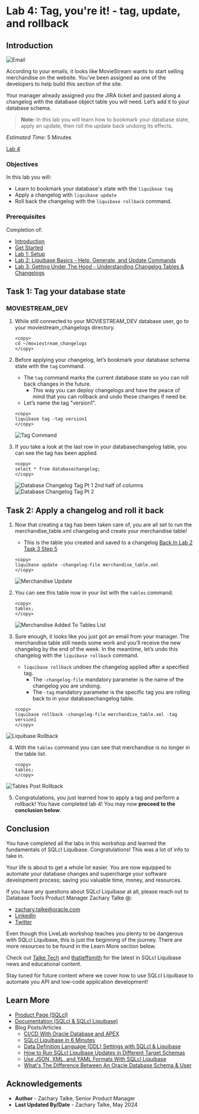 # Lab 4: Tag, you're it! - tag, update, and rollback

## Introduction
![Email](./images/1email.png)

According to your emails, it looks like MovieStream wants to start selling merchandise on the website. You’ve been assigned as one of the developers to help build this section of the site.

Your manager already assigned you the JIRA ticket and passed along a changelog with the database object table you will need. Let’s add it to your database schema.

>**Note:** In this lab you will learn how to bookmark your database state, apply an update, then roll the update back undoing its effects.

*Estimated Time:* 5 Minutes

[Lab 4](videohub:1_4sc63qw3) 


### Objectives
In this lab you will:
* Learn to bookmark your database's state with the `liquibase tag`
* Apply a changelog with `liquibase update`
* Roll back the changelog with the `liquibase rollback` command.

### Prerequisites
Completion of:
* [Introduction](../workshops/freetier/?lab=intro)
* [Get Started](../workshops/freetier/?lab=cloud-login)
* [Lab 1: Setup](../workshops/freetier/?lab=lab1-setup)
* [Lab 2: Liquibase Basics - Help, Generate, and Update Commands](../workshops/freetier/?lab=lab2-help-generate-update)
* [Lab 3: Getting Under The Hood - Understanding Changelog Tables & Changelogs](../workshops/freetier/?lab=lab3-changelogtables-changelogs)

## Task 1: Tag your database state
### **MOVIESTREAM_DEV**
   1. While still connected to your MOVIESTREAM\_DEV database user, go to your moviestream\_changelogs directory.
      ```na
      <copy>
      cd ~/moviestream_changelogs
      </copy>
      ```

   2. Before applying your changelog, let’s bookmark your database schema state with the `tag` command.
      * The `tag` command marks the current database state so you can roll back changes in the future.
         * This way you can deploy changelogs and have the peace of mind that you can rollback and undo these changes if need be.
      * Let’s name the tag "version1".

      ```na
      <copy>
      liquibase tag -tag version1
      </copy>
      ```

      ![Tag Command](./images/2tagversion1.png)

   3. If you take a look at the last row in your databasechangelog table, you can see the tag has been applied.

      ```na
      <copy> 
      select * from databasechangelog;
      </copy>
      ```

      ![Database Changelog Tag Pt 1](./images/3adatabasechangelogtag.png)
      2nd half of columns
      ![Database Changelog Tag Pt 2](./images/3bdatabasechangelogtag.png)

## Task 2: Apply a changelog and roll it back
   1. Now that creating a tag has been taken care of, you are all set to run the merchandise\_table.xml changelog and create your merchandise table!
      * This is the table you created and saved to a changelog [Back In Lab 2 Task 3 Step 5](../workshops/freetier/?lab=lab2-help-generate-update#Task3:Generateyourdatabaseschemafiles)

      ```na
      <copy>
      liquibase update -changelog-file merchandise_table.xml
      </copy>
      ```

      ![Merchandise Update](./images/4merchandiseupdate.png)

   2. You can see this table now in your list with the `tables` command.

      ```na
      <copy>
      tables;
      </copy>
      ```

      ![Merchandise Added To Tables List](./images/5tablesmerchandiseadded.png)

   3. Sure enough, it looks like you just got an email from your manager. The merchandise table still needs some work and you’ll receive the new changelog by the end of the week. In the meantime, let’s undo this changelog with the `liquibase rollback` command.
      * `liquibase rollback` undoes the changelog applied after a specified tag.
         * The `-changelog-file` mandatory parameter is the name of the changelog you are undoing.
         * The `-tag` mandatory parameter is the specific tag you are rolling back to in your databasechangelog table.


      ```na
      <copy>
      liquibase rollback -changelog-file merchandise_table.xml -tag version1
      </copy>
      ```

   ![Liquibase Rollback](./images/6liquibaserollback.png)

   4. With the `tables` command you can see that merchandise is no longer in the table list.

      ```na
      <copy>
      tables;
      </copy>
      ```

   ![Tables Post Rollback](./images/7tablespostrollback.png)

   5. Congratulations, you just learned how to apply a tag and perform a rollback! You have completed lab 4! You may now **proceed to the conclusion below**.

## Conclusion
You have completed all the labs in this workshop and learned the fundamentals of SQLcl Liquibase. Congratulations! This was a lot of info to take in.

Your life is about to get a whole lot easier. You are now equipped to automate your database changes and supercharge your software development process; saving you valuable time, money, and resources.

If you have any questions about SQLcl Liquibase at all, please reach out to Database Tools Product Manager Zachary Talke @:
* zachary.talke@oracle.com
* [LinkedIn](https://www.linkedin.com/in/zachary-talke/)
* [Twitter](https://twitter.com/talke_tech)

Even though this LiveLab workshop teaches you plenty to be dangerous with SQLcl Liquibase, this is just the beginning of the journey. There are more resources to be found in the Learn More section below.

Check out [Talke Tech](https://www.talke.tech/) and [thatjeffsmith](https://www.thatjeffsmith.com/) for the latest in SQLcl Liquibase news and educational content.

Stay tuned for future content where we cover how to use SQLcl Liquibase to automate you API and low-code application development!

## Learn More
* [Product Page (SQLcl)](https://www.oracle.com/database/sqldeveloper/technologies/sqlcl/)
* [Documentation (SQLcl & SQLcl Liquibase)](https://docs.oracle.com/en/database/oracle/sql-developer-command-line/)
* Blog Posts/Articles
    * [CI/CD With Oracle Database and APEX](https://www.thatjeffsmith.com/archive/2021/04/ci-cd-with-oracle-database-and-apex/)
    * [SQLcl Liquibase in 6 Minutes](https://www.talke.tech/blog/learn-sqlcl-liquibase-in-6-minutes)
    * [Data Definition Language (DDL) Settings with SQLcl & Liquibase](https://www.thatjeffsmith.com/archive/2023/01/physical-properties-in-oracle-table-liquibase-changesets/)
    * [How to Run SQLcl Liquibase Updates in Different Target Schemas](https://www.thatjeffsmith.com/archive/2022/12/run-liquibase-updates-for-a-specific-schema-with-sqlcl/)
    * [Use JSON, XML, and YAML Formats With SQLcl Liquibase](https://www.thatjeffsmith.com/archive/2022/12/how-to-use-json-xml-yaml-liquibase-changesets-in-sqlcl/)
    * [What's The Difference Between An Oracle Database Schema & User](https://www.talke.tech/blog/whats-the-difference-between-a-db-schema-and-db-user)

## Acknowledgements

- **Author** - Zachary Talke, Senior Product Manager
- **Last Updated By/Date** - Zachary Talke, May 2024
